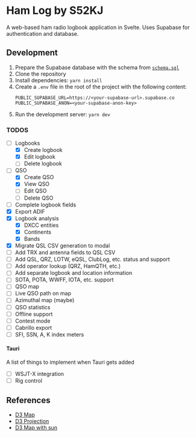 # Ham Log by S52KJ

A web-based ham radio logbook application in Svelte. Uses Supabase for authentication and database.

## Development

1. Prepare the Supabase database with the schema from [`schema.sql`](supabase/schema.sql)
2. Clone the repository
3. Install dependencies: `yarn install`
4. Create a `.env` file in the root of the project with the following content:
   ```
   PUBLIC_SUPABASE_URL=https://<your-supabase-url>.supabase.co
   PUBLIC_SUPABASE_ANON=<your-supabase-anon-key>
   ```
5. Run the development server: `yarn dev`

### TODOS

- [ ] Logbooks
  - [x] Create logbook
  - [x] Edit logbook
  - [ ] Delete logbook
- [ ] QSO
  - [x] Create QSO
  - [x] View QSO
  - [ ] Edit QSO
  - [ ] Delete QSO
- [ ] Complete logbook fields
- [x] Export ADIF
- [x] Logbook analysis
  - [x] DXCC entities
  - [x] Continents
  - [x] Bands
- [x] Migrate QSL CSV generation to modal
- [ ] Add TRX and antenna fields to QSL CSV
- [ ] Add QSL, QRZ, LOTW, eQSL, ClubLog, etc. status and support
- [ ] Add operator lookup (QRZ, HamQTH, etc.)
- [ ] Add separate logbook and location information
- [ ] SOTA, POTA, WWFF, IOTA, etc. support
- [ ] QSO map
- [ ] Live QSO path on map
- [ ] Azimuthal map (maybe)
- [ ] QSO statistics
- [ ] Offline support
- [ ] Contest mode
- [ ] Cabrillo export
- [ ] SFI, SSN, A, K index meters

#### Tauri

A list of things to implement when Tauri gets added

- [ ] WSJT-X integration
- [ ] Rig control

## References

- [D3 Map](https://d3js.org/d3-geo)
- [D3 Projection](https://d3js.org/d3-geo/projection)
- [D3 Map with sun](https://observablehq.com/@d3/solar-terminator)
